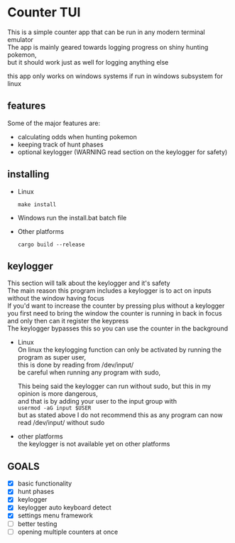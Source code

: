 # Counter TUI

This is a simple counter app that can be run in any modern terminal emulator  
The app is mainly geared towards logging progress on shiny hunting pokemon,  
but it should work just as well for logging anything else  

this app only works on windows systems if run in windows subsystem for linux

## features
Some of the major features are:
- calculating odds when hunting pokemon
- keeping track of hunt phases
- optional keylogger (WARNING read section on the keylogger for safety)

## installing
- Linux
    ```
    make install
    ```

- Windows
    run the install.bat batch file

- Other platforms
    ```
    cargo build --release
    ```

## keylogger
This section will talk about the keylogger and it's safety  
The main reason this program includes a keylogger is to act on inputs without the window having focus  
If you'd want to increase the counter by pressing plus without a keylogger  
you first need to bring the window the counter is running in back in focus and only then can it register the keypress  
The keylogger bypasses this so you can use the counter in the background  

- Linux  
  On linux the keylogging function can only be activated by running the program as super user,  
  this is done by reading from /dev/input/  
  be careful when running any program with sudo,  
  
  This being said the keylogger can run without sudo, but this in my opinion is more dangerous,  
  and that is by adding your user to the input group with  
  `usermod -aG input $USER`  
  but as stated above I do not recommend this as any program can now read /dev/input/ without sudo  

- other platforms  
  the keylogger is not available yet on other platforms  

## GOALS
- [x] basic functionality
- [x] hunt phases
- [x] keylogger
- [x] keylogger auto keyboard detect
- [x] settings menu framework
- [ ] better testing 
- [ ] opening multiple counters at once 

